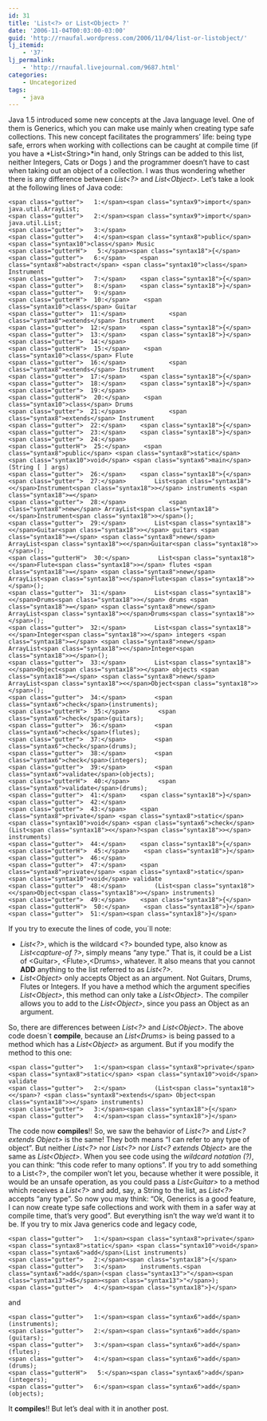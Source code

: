 ```yaml
---
id: 31
title: 'List<?> or List<Object> ?'
date: '2006-11-04T00:03:00-03:00'
guid: 'http://rnaufal.wordpress.com/2006/11/04/list-or-listobject/'
lj_itemid:
    - '37'
lj_permalink:
    - 'http://rnaufal.livejournal.com/9687.html'
categories:
    - Uncategorized
tags:
    - java
---
```


Java 1.5 introduced some new concepts at the Java language level. One of them is Generics, which you can make use mainly when creating type safe collections. This new concept facilitates the programmers’ life: being type safe, errors when working with collections can be caught at compile time (if you have a *List&lt;String&gt;*in hand, only Strings can be added to this list, neither Integers, Cats or Dogs ) and the programmer doesn’t have to cast when taking out an object of a collection. I was thus wondering whether there is any difference between *List&lt;?&gt;* and *List&lt;Object&gt;*. Let’s take a look at the following lines of Java code:

```
<span class="gutter">   1:</span><span class="syntax9">import</span> java.util.ArrayList;
<span class="gutter">   2:</span><span class="syntax9">import</span> java.util.List;
<span class="gutter">   3:</span>
<span class="gutter">   4:</span><span class="syntax8">public</span> <span class="syntax10">class</span> Music
<span class="gutterH">   5:</span><span class="syntax18">{</span>
<span class="gutter">   6:</span>    <span class="syntax8">abstract</span> <span class="syntax10">class</span> Instrument
<span class="gutter">   7:</span>    <span class="syntax18">{</span>
<span class="gutter">   8:</span>    <span class="syntax18">}</span>
<span class="gutter">   9:</span>
<span class="gutterH">  10:</span>    <span class="syntax10">class</span> Guitar
<span class="gutter">  11:</span>            <span class="syntax8">extends</span> Instrument
<span class="gutter">  12:</span>    <span class="syntax18">{</span>
<span class="gutter">  13:</span>    <span class="syntax18">}</span>
<span class="gutter">  14:</span>
<span class="gutterH">  15:</span>    <span class="syntax10">class</span> Flute
<span class="gutter">  16:</span>            <span class="syntax8">extends</span> Instrument
<span class="gutter">  17:</span>    <span class="syntax18">{</span>
<span class="gutter">  18:</span>    <span class="syntax18">}</span>
<span class="gutter">  19:</span>
<span class="gutterH">  20:</span>    <span class="syntax10">class</span> Drums
<span class="gutter">  21:</span>            <span class="syntax8">extends</span> Instrument
<span class="gutter">  22:</span>    <span class="syntax18">{</span>
<span class="gutter">  23:</span>    <span class="syntax18">}</span>
<span class="gutter">  24:</span>
<span class="gutterH">  25:</span>    <span class="syntax8">public</span> <span class="syntax8">static</span> <span class="syntax10">void</span> <span class="syntax6">main</span>(String [ ] args)
<span class="gutter">  26:</span>    <span class="syntax18">{</span>
<span class="gutter">  27:</span>        List<span class="syntax18"><</span>Instrument<span class="syntax18">></span> instruments <span class="syntax18">=</span>
<span class="gutter">  28:</span>            <span class="syntax8">new</span> ArrayList<span class="syntax18"><</span>Instrument<span class="syntax18">></span>();
<span class="gutter">  29:</span>        List<span class="syntax18"><</span>Guitar<span class="syntax18">></span> guitars <span class="syntax18">=</span> <span class="syntax8">new</span> ArrayList<span class="syntax18"><</span>Guitar<span class="syntax18">></span>();
<span class="gutterH">  30:</span>        List<span class="syntax18"><</span>Flute<span class="syntax18">></span> flutes <span class="syntax18">=</span> <span class="syntax8">new</span> ArrayList<span class="syntax18"><</span>Flute<span class="syntax18">></span>();
<span class="gutter">  31:</span>        List<span class="syntax18"><</span>Drums<span class="syntax18">></span> drums <span class="syntax18">=</span> <span class="syntax8">new</span> ArrayList<span class="syntax18"><</span>Drums<span class="syntax18">></span>();
<span class="gutter">  32:</span>        List<span class="syntax18"><</span>Integer<span class="syntax18">></span> integers <span class="syntax18">=</span> <span class="syntax8">new</span> ArrayList<span class="syntax18"><</span>Integer<span class="syntax18">></span>();
<span class="gutter">  33:</span>        List<span class="syntax18"><</span>Object<span class="syntax18">></span> objects <span class="syntax18">=</span> <span class="syntax8">new</span> ArrayList<span class="syntax18"><</span>Object<span class="syntax18">></span>();
<span class="gutter">  34:</span>        <span class="syntax6">check</span>(instruments);
<span class="gutterH">  35:</span>        <span class="syntax6">check</span>(guitars);
<span class="gutter">  36:</span>        <span class="syntax6">check</span>(flutes);
<span class="gutter">  37:</span>        <span class="syntax6">check</span>(drums);
<span class="gutter">  38:</span>        <span class="syntax6">check</span>(integers);
<span class="gutter">  39:</span>        <span class="syntax6">validate</span>(objects);
<span class="gutterH">  40:</span>        <span class="syntax6">validate</span>(drums);
<span class="gutter">  41:</span>    <span class="syntax18">}</span>
<span class="gutter">  42:</span>
<span class="gutter">  43:</span>    <span class="syntax8">private</span> <span class="syntax8">static</span> <span class="syntax10">void</span> <span class="syntax6">check</span>(List<span class="syntax18"><</span>?<span class="syntax18">></span> instruments)
<span class="gutter">  44:</span>    <span class="syntax18">{</span>
<span class="gutterH">  45:</span>    <span class="syntax18">}</span>
<span class="gutter">  46:</span>
<span class="gutter">  47:</span>    <span class="syntax8">private</span> <span class="syntax8">static</span> <span class="syntax10">void</span> validate
<span class="gutter">  48:</span>        (List<span class="syntax18"><</span>Object<span class="syntax18">></span> instruments)
<span class="gutter">  49:</span>    <span class="syntax18">{</span>
<span class="gutterH">  50:</span>    <span class="syntax18">}</span>
<span class="gutter">  51:</span><span class="syntax18">}</span>
```

If you try to execute the lines of code, you´ll note:

- *List&lt;?&gt;*, which is the wildcard &lt;?&gt; bounded type, also know as *List&lt;capture-of ?&gt;*, simply means “any type.” That is, it could be a List of &lt;Guitar&gt;, &lt;Flute&gt;,&lt;Drums&gt;, whatever. It also means that you cannot **ADD** anything to the list referred to as *List&lt;?&gt;*.
- *List&lt;Object&gt;* only accepts Object as an argument. Not Guitars, Drums, Flutes or Integers. If you have a method which the argument specifies *List&lt;Object&gt;*, this method can only take a *List&lt;Object&gt;*. The compiler allows you to add to the *List&lt;Object&gt;*, since you pass an Object as an argument.

So, there are differences between *List&lt;?&gt;* and *List&lt;Object&gt;*. The above code doesn´t **compile**, because an *List&lt;Drums&gt;* is being passed to a method which has a *List&lt;Object&gt;* as argument. But if you modify the method to this one:

```
<span class="gutter">   1:</span><span class="syntax8">private</span> <span class="syntax8">static</span> <span class="syntax10">void</span> validate
<span class="gutter">   2:</span>        (List<span class="syntax18"><</span>? <span class="syntax8">extends</span> Object<span class="syntax18">></span> instruments)
<span class="gutter">   3:</span><span class="syntax18">{</span>
<span class="gutter">   4:</span><span class="syntax18">}</span>
```

The code now **compiles**!! So, we saw the behavior of *List&lt;?&gt;* and *List&lt;? extends Object&gt;* is the same! They both means “I can refer to any type of object”. But neither *List&lt;?&gt;* nor *List&lt;?&gt;* nor *List&lt;? extends Object&gt;* are the same as *List&lt;Object&gt;*. When you see code using the *wildcard notation (?)*, you can think: “this code refer to many options”. If you try to add something to a List&lt;?&gt;, the compiler won’t let you, because whether it were possible, it would be an unsafe operation, as you could pass a *List&lt;Guitar&gt;* to a method which receives a *List&lt;?&gt;* and add, say, a String to the list, as *List&lt;?&gt;* accepts “any type”. So now you may think: “Ok, Generics is a good feature, I can now create type safe collections and work with them in a safer way at compile time, that’s very good”. But everything isn’t the way we’d want it to be. If you try to mix Java generics code and legacy code,

```
<span class="gutter">   1:</span><span class="syntax8">private</span> <span class="syntax8">static</span> <span class="syntax10">void</span> <span class="syntax6">add</span>(List instruments)
<span class="gutter">   2:</span><span class="syntax18">{</span>
<span class="gutter">   3:</span>    instruments.<span class="syntax6">add</span>(<span class="syntax13">"</span><span class="syntax13">45</span><span class="syntax13">"</span>);
<span class="gutter">   4:</span><span class="syntax18">}</span>
```

and

```
<span class="gutter">   1:</span><span class="syntax6">add</span>(instruments);
<span class="gutter">   2:</span><span class="syntax6">add</span>(guitars);
<span class="gutter">   3:</span><span class="syntax6">add</span>(flutes);
<span class="gutter">   4:</span><span class="syntax6">add</span>(drums);
<span class="gutterH">   5:</span><span class="syntax6">add</span>(integers);
<span class="gutter">   6:</span><span class="syntax6">add</span>(objects);
```

It **compiles**!! But let’s deal with it in another post.